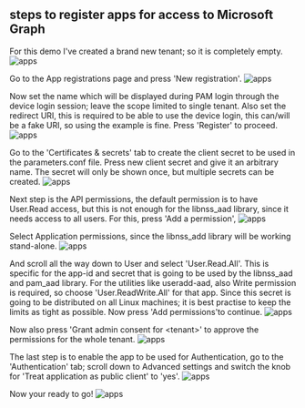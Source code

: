 ## steps to register apps for access to Microsoft Graph

For this demo I've created a brand new tenant; so it is completely empty. 
![apps](screenshots/new-aad-tenant.png)

Go to the App registrations page and press 'New registration'.
![apps](screenshots/new-app-registration.png)

Now set the name which will be displayed during PAM login through the device login session; leave the scope limited to single tenant.
Also set the redirect URI, this is required to be able to use the device login, this can/will be a fake URI, so using the example is fine.
Press 'Register' to proceed. 
![apps](screenshots/app-registration.png)

Go to the 'Certificates & secrets' tab to create the client secret to be used in the parameters.conf file. Press new client secret and give it an arbitrary name. 
The secret will only be shown once, but multiple secrets can be created.
![apps](screenshots/new-client-secret.png)

Next step is the API permissions, the default permission is to have User.Read access, but this is not enough for the libnss_aad library, since it needs access to all users. For this,
press 'Add a permission',
![apps](screenshots/app-permission.png)

Select Application permissions, since the libnss_add library will be working stand-alone.
![apps](screenshots/app-permission-daemon.png)

And scroll all the way down to User and select 'User.Read.All'. This is specific for the app-id and secret that is going to be used by the libnss_aad and pam_aad library.
For the utilities like useradd-aad, also Write permission is required, so choose 'User.ReadWrite.All' for that app. Since this secret is going to be distributed on all Linux machines;
it is best practise to keep the limits as tight as possible. Now press 'Add permissions'to continue.
![apps](screenshots/app-permission-user-read-all.png)

Now also press 'Grant admin consent for \<tenant\>' to approve the permissions for the whole tenant. 
![apps](screenshots/app-permission-consent.png)

The last step is to enable the app to be used for Authentication, go to the 'Authentication' tab; scroll down to Advanced settings and switch the knob for 'Treat application as public client' to 'yes'.
![apps](screenshots/apps-authentication.png)

Now your ready to go!
![apps](screenshots/app-permission-consent-granted.png)

